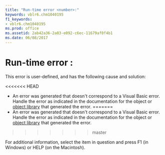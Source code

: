 ```yaml
---
title: "Run-time error <number>:"
keywords: vblr6.chm1040195
f1_keywords:
- vblr6.chm1040195
ms.prod: office
ms.assetid: 2ab42a36-2a83-e092-c6ec-11679af0f4b1
ms.date: 06/08/2017
---
```



# Run-time error <number>:

This error is user-defined, and has the following cause and solution:



<<<<<<< HEAD
- An error was generated that doesn't correspond to a Visual Basic error. Handle the error as indicated in the documentation for the object or [object library](../../Glossary/vbe-glossary.md) that generated the error.
=======
- An error was generated that doesn't correspond to a Visual Basic error. Handle the error as indicated in the documentation for the object or [object library](../../Glossary/vbe-glossary.md#object-library) that generated the error.
>>>>>>> master
    

For additional information, select the item in question and press F1 (in Windows) or HELP (on the Macintosh).

